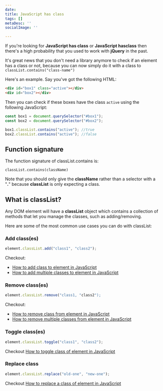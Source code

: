 ```yaml
---
date: 
title: JavaScript has class
tags: []
metaDesc: ''
socialImage: ''

---
```

If you're looking for **JavaScript has class** or **JavaScript hasclass** then there's a high probability that you used to work with **jQuery** in the past.  

It's great news that you don't need a library anymore to check if an element has a class or not, because you can now simply do it with a class to `classList.contains("class-name")`

Here's an example. Say you've got the following HTML:

```html
<div id="box1" class="active"></div>
<div id="box2"></div>
```

Then you can check if these boxes have the class `active` using the following JavaScript: 

```javascript
const box1 = document.querySelector("#box1");
const box2 = document.querySelector("#box2");

box1.classList.contains("active"); //true
box2.classList.contains("active"); //false
```

## Function signature

The function signature of classList.contains is:  

`classList.contains(className)`

Note that you should only give the **className** rather than a selector with a "**.**" because **classList** is only expecting a class.

## What is classList?

Any DOM element will have a **classList** object which contains a collection of methods that let you manage the classes, such as adding/removing.  

Here are some of the most common use cases you can do with classList:  

### Add class(es)

```javascript
element.classList.add("class1", "class2");
```

Checkout:

* [How to add class to element in JavaScript](https://codetogo.io/how-to-add-class-to-element-in-javascript/ "How to add class to element in JavaScript")
* [How to add multiple classes to element in JavaScript](https://codetogo.io/how-to-add-multiple-classes-to-element-in-javascript/ "How to add multiple classes to element in JavaScript")

### Remove class(es)

```javascript
element.classList.remove("class1, "class2");
```

Checkout:

* [How to remove class from element in JavaScript](https://codetogo.io/how-to-remove-class-from-element-in-javascript/ "How to remove class from element in JavaScript")
* [How to remove multiple classes from element in JavaScript](https://codetogo.io/how-to-remove-multiple-classes-from-element-in-javascript/ "How to remove multiple classes from element in JavaScript")

### Toggle class(es)

```javascript
element.classList.toggle("class1", "class2");
```

Checkout [How to toggle class of element in JavaScript](https://codetogo.io/how-to-toggle-class-of-element-in-javascript/ "How to toggle class of element")

### Replace class

```javascript
element.classList.replace("old-one", "new-one");
```

Checkout [How to replace a class of element in JavaScript](https://codetogo.io/how-to-replace-a-class-of-element-in-javascript/ "How to replace a class of element in JavaScript")